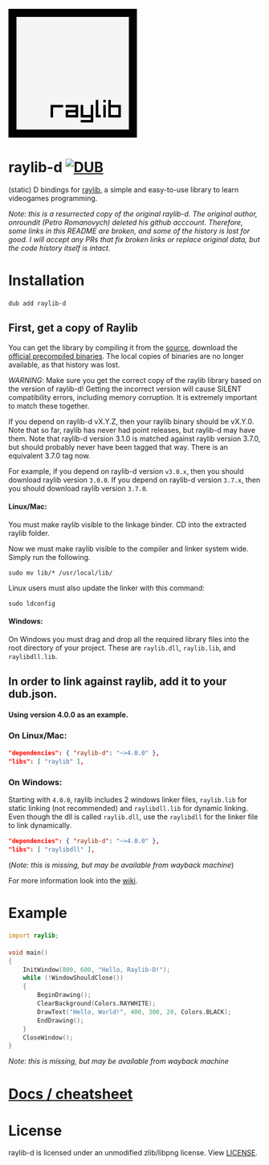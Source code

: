 ![](raylib_logo.png)

# raylib-d [![DUB](https://img.shields.io/dub/v/raylib-d?style=for-the-badge)](https://code.dlang.org/packages/raylib-d)
(static) D bindings for [raylib](https://www.raylib.com/), a simple and easy-to-use library to learn videogames programming.

*Note: this is a resurrected copy of the original raylib-d. The original author, onroundit (Petro Romanovych) deleted his github acccount. Therefore, some links in this README are broken, and some of the history is lost for good. I will accept any PRs that fix broken links or replace original data, but the code history itself is intact.*

# Installation
`dub add raylib-d`

## First, get a copy of Raylib
You can get the library by compiling it from the [source](https://github.com/raysan5/raylib), download the [official precompiled binaries](https://github.com/raysan5/raylib/releases). The local copies of binaries are no longer available, as that history was lost.

*WARNING*: Make sure you get the correct copy of the raylib library based on the version of raylib-d! Getting the incorrect version will cause SILENT compatibility errors, including memory corruption. It is extremely important to match these together.

If you depend on raylib-d vX.Y.Z, then your raylib binary should be vX.Y.0. Note that so far, raylib has never had point releases, but raylib-d may have them. Note that raylib-d version 3.1.0 is matched against raylib version 3.7.0, but should probably never have been tagged that way. There is an equivalent 3.7.0 tag now.

For example, if you depend on raylib-d version `v3.0.x`, then you should download raylib version `3.0.0`. If you depend on raylib-d version `3.7.x`, then you should download raylib version `3.7.0`.

#### Linux/Mac:

You must make raylib visible to the linkage binder. CD into the extracted raylib folder.

Now we must make raylib visible to the compiler and linker system wide. Simply run the following.
```
sudo mv lib/* /usr/local/lib/
```

Linux users must also update the linker with this command:
```
sudo ldconfig
```

#### Windows:
On Windows you must drag and drop all the required library files into the root directory of your project. These are `raylib.dll`, `raylib.lib`, and `raylibdll.lib`.

## In order to link against raylib, add it to your dub.json.
#### Using version 4.0.0 as an example.
### On Linux/Mac:
```json
"dependencies": { "raylib-d": "~>4.0.0" },
"libs": [ "raylib" ],
```

### On Windows:
Starting with `4.0.0`, raylib includes 2 windows linker files, `raylib.lib` for static linking (not recommended) and `raylibdll.lib` for dynamic linking. Even though the dll is called `raylib.dll`, use the `raylibdll` for the linker file to link dynamically.
```json
"dependencies": { "raylib-d": "~>4.0.0" },
"libs": [ "raylibdll" ],
```


(*Note: this is missing, but may be available from wayback machine*)

For more information look into the [wiki](https://github.com/onroundit/raylib-d/wiki/Installation).

# Example
```D
import raylib;

void main()
{
	InitWindow(800, 600, "Hello, Raylib-D!");
	while (!WindowShouldClose())
	{
		BeginDrawing();
		ClearBackground(Colors.RAYWHITE);
		DrawText("Hello, World!", 400, 300, 28, Colors.BLACK);
		EndDrawing();
	}
	CloseWindow();
}
```

*Note: this is missing, but may be available from wayback machine*

# [Docs / cheatsheet](https://github.com/onroundit/raylib-d/wiki/Docs-(cheatsheet))

# License
raylib-d is licensed under an unmodified zlib/libpng license. View [LICENSE](LICENSE).
